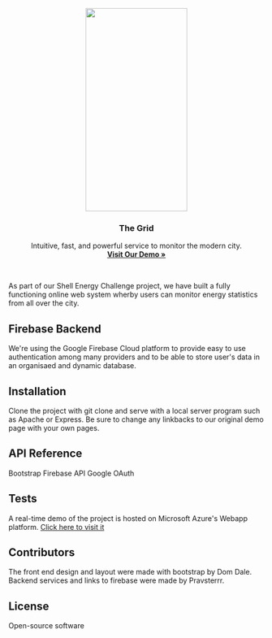 <p align="center">
  <a href="https://gridsystem.azurewebsites.net">
    <img src="https://gridsystem.azurewebsites.net/res/img/logotext.png" width=200 height=400>
  </a>

  <h3 align="center">The Grid</h3>

  <p align="center">
    Intuitive, fast, and powerful service to monitor the modern city.
    <br>
    <a href="https://gridsystem.azurewebsites.net"><strong>Visit Our Demo &raquo;</strong></a>
  </p>
</p>

<br>

As part of our Shell Energy Challenge project, we have built a fully functioning online web system wherby users can monitor energy statistics from all over the city.

## Firebase Backend

We're using the Google Firebase Cloud platform to provide easy to use authentication among many providers and to be able to store user's data in an organisaed and dynamic database.

## Installation

Clone the project with git clone and serve with a local server program such as Apache or Express. Be sure to change any linkbacks to our original demo page with your own pages.

## API Reference

Bootstrap
Firebase API
Google OAuth

## Tests

A real-time demo of the project is hosted on Microsoft Azure's Webapp platform.
<a href="http://bit.ly/thegridsystem">Click here to visit it</a>

## Contributors

The front end design and layout were made with bootstrap by Dom Dale. 
Backend services and links to firebase were made by Pravsterrr.

## License

Open-source software
